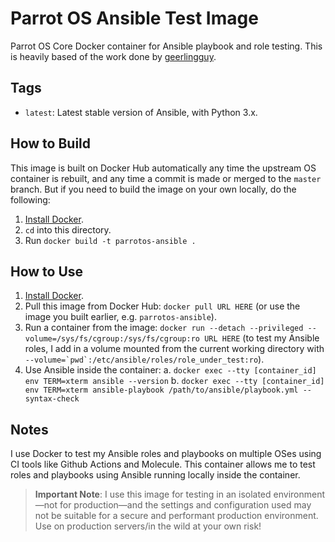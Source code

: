 # Parrot OS Ansible Test Image

Parrot OS Core Docker container for Ansible playbook and role testing. This is heavily based of the work done by [geerlingguy](https://github.com/geerlingguy).

## Tags

- `latest`: Latest stable version of Ansible, with Python 3.x.

## How to Build

This image is built on Docker Hub automatically any time the upstream OS container is rebuilt, and any time a commit is made or merged to the `master` branch. But if you need to build the image on your own locally, do the following:

  1. [Install Docker](https://docs.docker.com/engine/installation/).
  2. `cd` into this directory.
  3. Run `docker build -t parrotos-ansible .`

## How to Use

  1. [Install Docker](https://docs.docker.com/engine/installation/).
  2. Pull this image from Docker Hub: `docker pull URL HERE` (or use the image you built earlier, e.g. `parrotos-ansible`).
  3. Run a container from the image: `docker run --detach --privileged --volume=/sys/fs/cgroup:/sys/fs/cgroup:ro URL HERE` (to test my Ansible roles, I add in a volume mounted from the current working directory with ``--volume=`pwd`:/etc/ansible/roles/role_under_test:ro``).
  4. Use Ansible inside the container:
    a. `docker exec --tty [container_id] env TERM=xterm ansible --version`
    b. `docker exec --tty [container_id] env TERM=xterm ansible-playbook /path/to/ansible/playbook.yml --syntax-check`

## Notes

I use Docker to test my Ansible roles and playbooks on multiple OSes using CI tools like Github Actions and Molecule. This container allows me to test roles and playbooks using Ansible running locally inside the container.

> **Important Note**: I use this image for testing in an isolated environment—not for production—and the settings and configuration used may not be suitable for a secure and performant production environment. Use on production servers/in the wild at your own risk!
